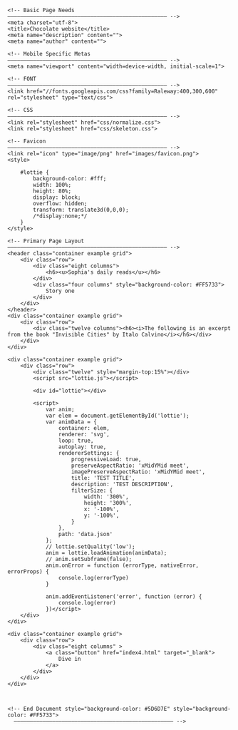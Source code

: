 <html lang="en">
<head>

    <!-- Basic Page Needs
    –––––––––––––––––––––––––––––––––––––––––––––––––– -->
    <meta charset="utf-8">
    <title>Chocolate website</title>
    <meta name="description" content="">
    <meta name="author" content="">

    <!-- Mobile Specific Metas
    –––––––––––––––––––––––––––––––––––––––––––––––––– -->
    <meta name="viewport" content="width=device-width, initial-scale=1">

    <!-- FONT
    –––––––––––––––––––––––––––––––––––––––––––––––––– -->
    <link href="//fonts.googleapis.com/css?family=Raleway:400,300,600" rel="stylesheet" type="text/css">

    <!-- CSS
    –––––––––––––––––––––––––––––––––––––––––––––––––– -->
    <link rel="stylesheet" href="css/normalize.css">
    <link rel="stylesheet" href="css/skeleton.css">

    <!-- Favicon
    –––––––––––––––––––––––––––––––––––––––––––––––––– -->
    <link rel="icon" type="image/png" href="images/favicon.png">
    <style>

        #lottie {
            background-color: #fff;
            width: 100%;
            height: 80%;
            display: block;
            overflow: hidden;
            transform: translate3d(0,0,0);
            /*display:none;*/
        }
    </style>
</head>

<body>

    <!-- Primary Page Layout
    –––––––––––––––––––––––––––––––––––––––––––––––––– -->
    <header class="container example grid">
        <div class="row">
            <div class="eight columns">
                <h6><u>Sophia's daily reads</u></h6>
            </div>
            <div class="four columns" style="background-color: #FF5733">
                Story one
            </div>
        </div>
    </header>
    <div class="container example grid">
        <div class="row">
            <div class="twelve columns"><h6><i>The following is an excerpt from the book "Invisible Cities" by Italo Calvino</i></h6></div>
        </div>
    </div>

    <div class="container example grid">
        <div class="row">
            <div class="twelve" style="margin-top:15%"></div>
            <script src="lottie.js"></script>

            <div id="lottie"></div>

            <script>
                var anim;
                var elem = document.getElementById('lottie');
                var animData = {
                    container: elem,
                    renderer: 'svg',
                    loop: true,
                    autoplay: true,
                    rendererSettings: {
                        progressiveLoad: true,
                        preserveAspectRatio: 'xMidYMid meet',
                        imagePreserveAspectRatio: 'xMidYMid meet',
                        title: 'TEST TITLE',
                        description: 'TEST DESCRIPTION',
                        filterSize: {
                            width: '300%',
                            height: '300%',
                            x: '-100%',
                            y: '-100%',
                        }
                    },
                    path: 'data.json'
                };
                // lottie.setQuality('low');
                anim = lottie.loadAnimation(animData);
                // anim.setSubframe(false);
                anim.onError = function (errorType, nativeError, errorProps) {
                    console.log(errorType)
                }

                anim.addEventListener('error', function (error) {
                    console.log(error)
                })</script>
        </div>
    </div>

    <div class="container example grid">
        <div class="row">
            <div class="eight columns" >
                <a class="button" href="index4.html" target="_blank">
                    Dive in
                </a>
            </div>
        </div>
    </div>



    <!-- End Document style="background-color: #5D6D7E" style="background-color: #FF5733">
      –––––––––––––––––––––––––––––––––––––––––––––––––– -->
</body>


</html>
